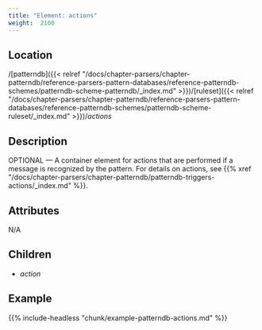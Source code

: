 ```yaml
---
title: "Element: actions"
weight:  2100
---
```

<!-- DISCLAIMER: This file is based on the syslog-ng Open Source Edition documentation https://github.com/balabit/syslog-ng-ose-guides/commit/2f4a52ee61d1ea9ad27cb4f3168b95408fddfdf2 and is used under the terms of The syslog-ng Open Source Edition Documentation License. The file has been modified by Axoflow. -->


## Location

/[patterndb]({{< relref "/docs/chapter-parsers/chapter-patterndb/reference-parsers-pattern-databases/reference-patterndb-schemes/patterndb-scheme-patterndb/_index.md" >}})/[ruleset]({{< relref "/docs/chapter-parsers/chapter-patterndb/reference-parsers-pattern-databases/reference-patterndb-schemes/patterndb-scheme-ruleset/_index.md" >}})/*actions*



## Description

OPTIONAL — A container element for actions that are performed if a message is recognized by the pattern. For details on actions, see {{% xref "/docs/chapter-parsers/chapter-patterndb/patterndb-triggers-actions/_index.md" %}}.



## Attributes

N/A



## Children

  - *action*



## Example

{{% include-headless "chunk/example-patterndb-actions.md" %}}

